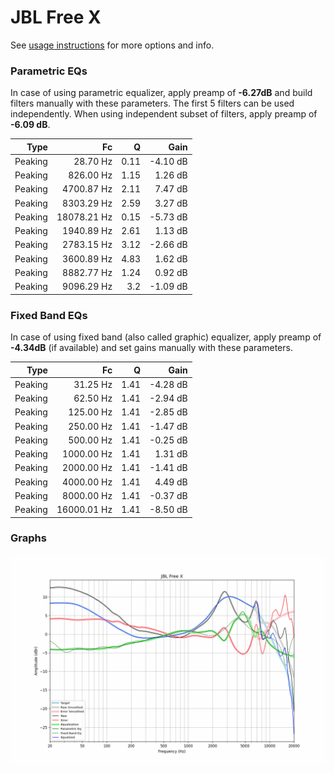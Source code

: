 # JBL Free X
See [usage instructions](https://github.com/jaakkopasanen/AutoEq#usage) for more options and info.

### Parametric EQs
In case of using parametric equalizer, apply preamp of **-6.27dB** and build filters manually
with these parameters. The first 5 filters can be used independently.
When using independent subset of filters, apply preamp of **-6.09 dB**.

| Type    | Fc          |    Q | Gain     |
|--------:|------------:|-----:|---------:|
| Peaking | 28.70 Hz    | 0.11 | -4.10 dB |
| Peaking | 826.00 Hz   | 1.15 | 1.26 dB  |
| Peaking | 4700.87 Hz  | 2.11 | 7.47 dB  |
| Peaking | 8303.29 Hz  | 2.59 | 3.27 dB  |
| Peaking | 18078.21 Hz | 0.15 | -5.73 dB |
| Peaking | 1940.89 Hz  | 2.61 | 1.13 dB  |
| Peaking | 2783.15 Hz  | 3.12 | -2.66 dB |
| Peaking | 3600.89 Hz  | 4.83 | 1.62 dB  |
| Peaking | 8882.77 Hz  | 1.24 | 0.92 dB  |
| Peaking | 9096.29 Hz  | 3.2  | -1.09 dB |

### Fixed Band EQs
In case of using fixed band (also called graphic) equalizer, apply preamp of **-4.34dB**
(if available) and set gains manually with these parameters.

| Type    | Fc          |    Q | Gain     |
|--------:|------------:|-----:|---------:|
| Peaking | 31.25 Hz    | 1.41 | -4.28 dB |
| Peaking | 62.50 Hz    | 1.41 | -2.94 dB |
| Peaking | 125.00 Hz   | 1.41 | -2.85 dB |
| Peaking | 250.00 Hz   | 1.41 | -1.47 dB |
| Peaking | 500.00 Hz   | 1.41 | -0.25 dB |
| Peaking | 1000.00 Hz  | 1.41 | 1.31 dB  |
| Peaking | 2000.00 Hz  | 1.41 | -1.41 dB |
| Peaking | 4000.00 Hz  | 1.41 | 4.49 dB  |
| Peaking | 8000.00 Hz  | 1.41 | -0.37 dB |
| Peaking | 16000.01 Hz | 1.41 | -8.50 dB |

### Graphs
![](./JBL%20Free%20X.png)